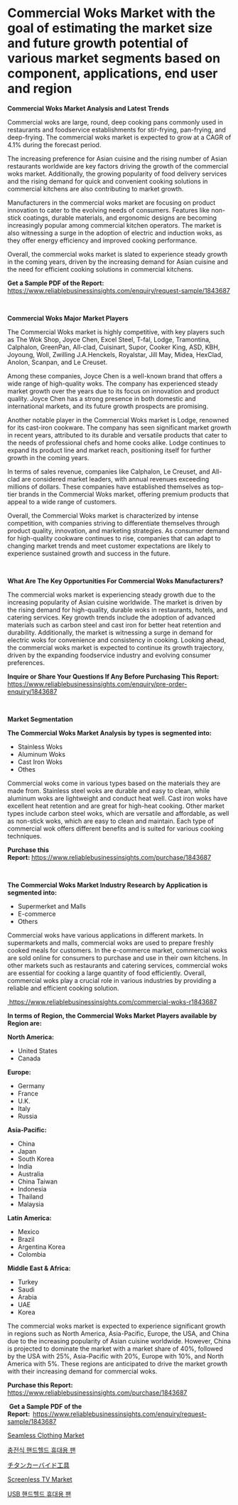 <p><h1>Commercial Woks Market with the goal of estimating the market size and future growth potential of various market segments based on component, applications, end user and region</h1></p><p><strong>Commercial Woks Market Analysis and Latest Trends</strong></p>
<p><p>Commercial woks are large, round, deep cooking pans commonly used in restaurants and foodservice establishments for stir-frying, pan-frying, and deep-frying. The commercial woks market is expected to grow at a CAGR of 4.1% during the forecast period. </p><p>The increasing preference for Asian cuisine and the rising number of Asian restaurants worldwide are key factors driving the growth of the commercial woks market. Additionally, the growing popularity of food delivery services and the rising demand for quick and convenient cooking solutions in commercial kitchens are also contributing to market growth.</p><p>Manufacturers in the commercial woks market are focusing on product innovation to cater to the evolving needs of consumers. Features like non-stick coatings, durable materials, and ergonomic designs are becoming increasingly popular among commercial kitchen operators. The market is also witnessing a surge in the adoption of electric and induction woks, as they offer energy efficiency and improved cooking performance.</p><p>Overall, the commercial woks market is slated to experience steady growth in the coming years, driven by the increasing demand for Asian cuisine and the need for efficient cooking solutions in commercial kitchens.</p></p>
<p><strong>Get a Sample PDF of the Report:&nbsp;</strong> <a href="https://www.reliablebusinessinsights.com/enquiry/request-sample/1843687">https://www.reliablebusinessinsights.com/enquiry/request-sample/1843687</a></p>
<p>&nbsp;</p>
<p><strong>Commercial Woks Major Market Players</strong></p>
<p><p>The Commercial Woks market is highly competitive, with key players such as The Wok Shop, Joyce Chen, Excel Steel, T-fal, Lodge, Tramontina, Calphalon, GreenPan, All-clad, Cuisinart, Supor, Cooker King, ASD, KBH, Joyoung, Woll, Zwilling J.A.Henckels, Royalstar, Jill May, Midea, HexClad, Anolon, Scanpan, and Le Creuset. </p><p>Among these companies, Joyce Chen is a well-known brand that offers a wide range of high-quality woks. The company has experienced steady market growth over the years due to its focus on innovation and product quality. Joyce Chen has a strong presence in both domestic and international markets, and its future growth prospects are promising.</p><p>Another notable player in the Commercial Woks market is Lodge, renowned for its cast-iron cookware. The company has seen significant market growth in recent years, attributed to its durable and versatile products that cater to the needs of professional chefs and home cooks alike. Lodge continues to expand its product line and market reach, positioning itself for further growth in the coming years.</p><p>In terms of sales revenue, companies like Calphalon, Le Creuset, and All-clad are considered market leaders, with annual revenues exceeding millions of dollars. These companies have established themselves as top-tier brands in the Commercial Woks market, offering premium products that appeal to a wide range of customers.</p><p>Overall, the Commercial Woks market is characterized by intense competition, with companies striving to differentiate themselves through product quality, innovation, and marketing strategies. As consumer demand for high-quality cookware continues to rise, companies that can adapt to changing market trends and meet customer expectations are likely to experience sustained growth and success in the future.</p></p>
<p>&nbsp;</p>
<p><strong>What Are The Key Opportunities For Commercial Woks Manufacturers?</strong></p>
<p><p>The commercial woks market is experiencing steady growth due to the increasing popularity of Asian cuisine worldwide. The market is driven by the rising demand for high-quality, durable woks in restaurants, hotels, and catering services. Key growth trends include the adoption of advanced materials such as carbon steel and cast iron for better heat retention and durability. Additionally, the market is witnessing a surge in demand for electric woks for convenience and consistency in cooking. Looking ahead, the commercial woks market is expected to continue its growth trajectory, driven by the expanding foodservice industry and evolving consumer preferences.</p></p>
<p><strong>Inquire or Share Your Questions If Any Before Purchasing This Report:</strong> <a href="https://www.reliablebusinessinsights.com/enquiry/pre-order-enquiry/1843687">https://www.reliablebusinessinsights.com/enquiry/pre-order-enquiry/1843687</a></p>
<p>&nbsp;</p>
<p><strong>Market Segmentation</strong></p>
<p><strong>The Commercial Woks Market Analysis by types is segmented into:</strong></p>
<p><ul><li>Stainless Woks</li><li>Aluminum Woks</li><li>Cast Iron Woks</li><li>Othes</li></ul></p>
<p><p>Commercial woks come in various types based on the materials they are made from. Stainless steel woks are durable and easy to clean, while aluminum woks are lightweight and conduct heat well. Cast iron woks have excellent heat retention and are great for high-heat cooking. Other market types include carbon steel woks, which are versatile and affordable, as well as non-stick woks, which are easy to clean and maintain. Each type of commercial wok offers different benefits and is suited for various cooking techniques.</p></p>
<p><strong>Purchase this Report:&nbsp;</strong><a href="https://www.reliablebusinessinsights.com/purchase/1843687">https://www.reliablebusinessinsights.com/purchase/1843687</a></p>
<p>&nbsp;</p>
<p><strong>The Commercial Woks Market Industry Research by Application is segmented into:</strong></p>
<p><ul><li>Supermerket and Malls</li><li>E-commerce</li><li>Others</li></ul></p>
<p><p>Commercial woks have various applications in different markets. In supermarkets and malls, commercial woks are used to prepare freshly cooked meals for customers. In the e-commerce market, commercial woks are sold online for consumers to purchase and use in their own kitchens. In other markets such as restaurants and catering services, commercial woks are essential for cooking a large quantity of food efficiently. Overall, commercial woks play a crucial role in various industries by providing a reliable and efficient cooking solution.</p></p>
<p><a href="https://www.reliablebusinessinsights.com/commercial-woks-r1843687">&nbsp;https://www.reliablebusinessinsights.com/commercial-woks-r1843687</a></p>
<p><strong>In terms of Region, the Commercial Woks Market Players available by Region are:</strong></p>
<p>
    <p> <strong> North America: </strong>
        <ul>
            <li>United States</li>
            <li>Canada</li>
        </ul>
        </p> 
    <p> <strong> Europe: </strong>
        <ul>
            <li>Germany</li>
            <li>France</li>
            <li>U.K.</li>
            <li>Italy</li>
            <li>Russia</li>
        </ul>
        </p> 
    <p> <strong> Asia-Pacific: </strong>
        <ul>
            <li>China</li>
            <li>Japan</li>
            <li>South Korea</li>
            <li>India</li>
            <li>Australia</li>
            <li>China Taiwan</li>
            <li>Indonesia</li>
            <li>Thailand</li>
            <li>Malaysia</li>
        </ul>
        </p> 
    <p> <strong> Latin America: </strong>
        <ul>
            <li>Mexico</li>
            <li>Brazil</li>
            <li>Argentina Korea</li>
            <li>Colombia</li>
        </ul>
        </p> 
    <p> <strong> Middle East & Africa: </strong>
        <ul>
            <li>Turkey</li>
            <li>Saudi</li>
            <li>Arabia</li>
            <li>UAE</li>
            <li>Korea</li>
        </ul>
    </p>
    </p>
<p><p>The commercial woks market is expected to experience significant growth in regions such as North America, Asia-Pacific, Europe, the USA, and China due to the increasing popularity of Asian cuisine worldwide. However, China is projected to dominate the market with a market share of 40%, followed by the USA with 25%, Asia-Pacific with 20%, Europe with 10%, and North America with 5%. These regions are anticipated to drive the market growth with their increasing demand for commercial woks.</p></p>
<p><strong>Purchase this Report: </strong><a href="https://www.reliablebusinessinsights.com/purchase/1843687">https://www.reliablebusinessinsights.com/purchase/1843687</a></p>
<p>&nbsp;<strong>Get a Sample PDF of the Report:&nbsp;&nbsp;</strong><a href="https://www.reliablebusinessinsights.com/enquiry/request-sample/1843687">https://www.reliablebusinessinsights.com/enquiry/request-sample/1843687</a></p>
<p><strong></strong></p>
<p><p><a href="https://github.com/ChiragRP21/Market-Research-Report-List-5/blob/main/seamless-clothing-market.md">Seamless Clothing Market</a></p><p><a href="https://github.com/TobyKub4685/Market-Research-Report-List-2/blob/main/3436636148216.md">충전식 핸드헬드 휴대용 팬</a></p><p><a href="https://github.com/AhmadMann1950/Market-Research-Report-List-1/blob/main/1017585140320.md">チタンカーバイド工具</a></p><p><a href="https://github.com/eeenafisainka/Market-Research-Report-List-1/blob/main/screenless-tv-market.md">Screenless TV Market</a></p><p><a href="https://github.com/mpodehpw07370073/Market-Research-Report-List-2/blob/main/5846463148215.md">USB 핸드헬드 휴대용 팬</a></p></p>